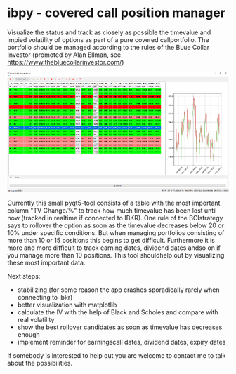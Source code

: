 # ibpy - covered call position manager 

Visualize the status and track as closely as possible the timevalue and impied volatility of options as part of a pure covered callportfolio. The portfolio should be managed according  to the rules of the BLue Collar Investor (promoted by Alan Ellman, see https://www.thebluecollarinvestor.com/)

![screenshot](screenshots/Capture.PNG)

Currently this small pyqt5-tool consists of a table with the most important column "TV Change/%" to track how much timevalue has been lost until now (tracked  in realtime if connected to IBKR). 
One rule of the BCIstrategy says to rollover the option as soon as the timevalue decreases below 20 or 10% under specific conditions. But when managing portfolios consisting of more than 10 or 15 positions this begins to get difficult. Furthermore it is more and more difficult to track earning dates, dividend dates andso on if you  manage more than 10 positions. This tool shouldhelp out by visualizing these most important data.

Next steps:
- stabilizing (for some reason the app crashes sporadically rarely when connecting to ibkr)
- better visualization with matplotlib
- calculate the IV with the help of Black and Scholes and compare with real volatility
- show the best rollover candidates as soon as timevalue has decreases enough
- implement reminder for earningscall dates, dividend dates, expiry dates

If somebody is interested to help out you are welcome to contact me to talk  about the possibilities.
